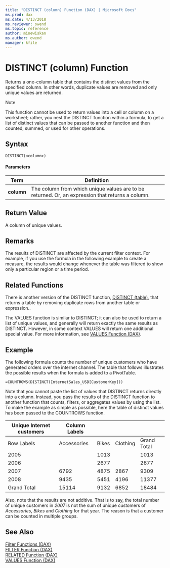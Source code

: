 ```yaml
---
title: "DISTINCT (column) Function (DAX) | Microsoft Docs"
ms.prod: dax
ms.date: 4/13/2018
ms.reviewer: owend
ms.topic: reference
author: minewiskan
ms.author: owend
manager: kfile
---
```

# DISTINCT (column) Function
Returns a one-column table that contains the distinct values from the specified column. In other words, duplicate values are removed and only unique values are returned.  
  
> [!NOTE]  
> This function cannot be used to return values into a cell or column on a worksheet; rather, you nest the DISTINCT function within a formula, to get a list of distinct values that can be passed to another function and then counted, summed, or used for other operations.  
  
## Syntax  
  
```  
DISTINCT(<column>)  
```  
  
#### Parameters  
  
|Term|Definition|  
|--------|--------------|  
|**column**|The column from which unique values are to be returned. Or, an expression that returns a column.|  
  
## Return Value  
A column of unique values.  
  
## Remarks  
The results of DISTINCT are affected by the current filter context. For example, if you use the formula in the following example to create a measure, the results would change whenever the table was filtered to show only a particular region or a time period.  
  
## Related Functions  
There is another version of the DISTINCT function, [DISTINCT (table)](distinct-table-function-dax.md), that returns a table by removing duplicate rows from another table or expression..

The VALUES function is similar to DISTINCT; it can also be used to return a list of unique values, and generally will return exactly the same results as DISTINCT. However, in some context VALUES will return one additional special value. For more information, see [VALUES Function &#40;DAX&#41;](values-function-dax.md).  
  
## Example  
The following formula counts the number of unique customers who have generated orders over the internet channel. The table that follows illustrates the possible results when the formula is added to a PivotTable.  
  
```  
=COUNTROWS(DISTINCT(InternetSales_USD[CustomerKey]))  
```  
Note that you cannot paste the list of values that DISTINCT returns directly into a column. Instead, you pass the results of the DISTINCT function to another function that counts, filters, or aggregates values by using the list. To make the example as simple as possible, here the table of distinct values has been passed to the COUNTROWS function.  
  
|Unique Internet customers|Column Labels||||  
|-----------------------------|-----------------|----|----|----|  
|Row Labels|Accessories|Bikes|Clothing|Grand Total|  
|2005||1013||1013|  
|2006||2677||2677|  
|2007|6792|4875|2867|9309|  
|2008|9435|5451|4196|11377|  
|Grand Total|15114|9132|6852|18484|  
  
Also, note that the results are not additive. That is to say, the total number of unique customers in *2007* is not the sum of unique customers of *Accessories*, *Bikes* and *Clothing* for that year. The reason is that a customer can be counted in multiple groups.  
  
## See Also  
[Filter Functions &#40;DAX&#41;](filter-functions-dax.md)  
[FILTER Function &#40;DAX&#41;](filter-function-dax.md)  
[RELATED Function &#40;DAX&#41;](related-function-dax.md)  
[VALUES Function &#40;DAX&#41;](values-function-dax.md)  
  
